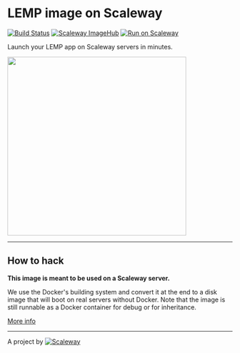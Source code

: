 # LEMP image on Scaleway

[![Build Status](https://travis-ci.org/scaleway-community/scaleway-lemp.svg?branch=master)](https://travis-ci.org/scaleway-community/scaleway-lemp)
[![Scaleway ImageHub](https://img.shields.io/badge/ImageHub-view-ff69b4.svg)](https://hub.scaleway.com/lemp.html)
[![Run on Scaleway](https://img.shields.io/badge/Scaleway-run-69b4ff.svg)](https://cloud.scaleway.com/#/servers/new?image=986ba672-b489-4f66-9e3b-90194ac336d4)

Launch your LEMP app on Scaleway servers in minutes.

<img src="https://raw.githubusercontent.com/scaleway-community/scaleway-lemp/master/assets/multi-logo-lemp.png" width="400px" />

---

## How to hack

**This image is meant to be used on a Scaleway server.**

We use the Docker's building system and convert it at the end to a disk image that will boot on real servers without Docker. Note that the image is still runnable as a Docker container for debug or for inheritance.

[More info](https://github.com/scaleway/image-builder)

---

A project by [![Scaleway](https://avatars1.githubusercontent.com/u/5185491?v=3&s=42)](https://www.scaleway.com/)
